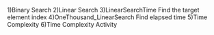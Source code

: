 1)Binary Search
2)Linear Search
3)LinearSearchTime
	Find the target element index
4)OneThousand_LinearSearch
	Find elapsed time
5)Time Complexity
6)Time Complexity Activity